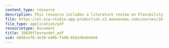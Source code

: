 ```yaml
---
content_type: resource
description: This resource includes a literature review on Flexibility.
file: https://ol-ocw-studio-app-production.s3.amazonaws.com/courses/16-892j-space-system-architecture-and-design-fall-2004/e056cef63e39e40bfa98b5b1dbebe4e9_10030flexrevdef.pdf
file_type: application/pdf
resourcetype: Document
title: 10030flexrevdef.pdf
uid: e056cef6-3e39-e40b-fa98-b5b1dbebe4e9
---
```

